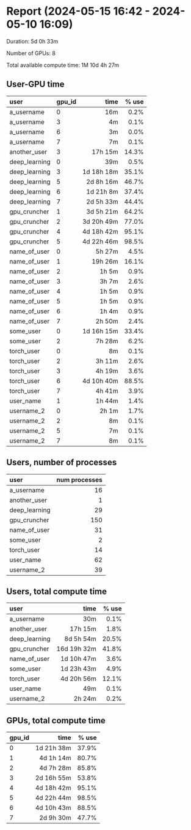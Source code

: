 # Report (2024-05-15 16:42 - 2024-05-10 16:09)
Duration:  5d  0h 33m 

Number of GPUs: 8

Total available compute time:  1M 10d  4h 27m 

## User-GPU time
| user          | gpu_id   |       time |   % use |
|:--------------|:---------|-----------:|--------:|
| a_username    | 0        |        16m |    0.2% |
| a_username    | 3        |         4m |    0.1% |
| a_username    | 6        |         3m |    0.0% |
| a_username    | 7        |         7m |    0.1% |
| another_user  | 3        |    17h 15m |   14.3% |
| deep_learning | 0        |        39m |    0.5% |
| deep_learning | 3        | 1d 18h 18m |   35.1% |
| deep_learning | 5        | 2d  8h 16m |   46.7% |
| deep_learning | 6        | 1d 21h  8m |   37.4% |
| deep_learning | 7        | 2d  5h 33m |   44.4% |
| gpu_cruncher  | 1        | 3d  5h 21m |   64.2% |
| gpu_cruncher  | 2        | 3d 20h 49m |   77.0% |
| gpu_cruncher  | 4        | 4d 18h 42m |   95.1% |
| gpu_cruncher  | 5        | 4d 22h 46m |   98.5% |
| name_of_user  | 0        |     5h 27m |    4.5% |
| name_of_user  | 1        |    19h 26m |   16.1% |
| name_of_user  | 2        |     1h  5m |    0.9% |
| name_of_user  | 3        |     3h  7m |    2.6% |
| name_of_user  | 4        |     1h  5m |    0.9% |
| name_of_user  | 5        |     1h  5m |    0.9% |
| name_of_user  | 6        |     1h  4m |    0.9% |
| name_of_user  | 7        |     2h 50m |    2.4% |
| some_user     | 0        | 1d 16h 15m |   33.4% |
| some_user     | 2        |     7h 28m |    6.2% |
| torch_user    | 0        |         8m |    0.1% |
| torch_user    | 2        |     3h 11m |    2.6% |
| torch_user    | 3        |     4h 19m |    3.6% |
| torch_user    | 6        | 4d 10h 40m |   88.5% |
| torch_user    | 7        |     4h 41m |    3.9% |
| user_name     | 1        |     1h 44m |    1.4% |
| username_2    | 0        |     2h  1m |    1.7% |
| username_2    | 2        |         8m |    0.1% |
| username_2    | 5        |         7m |    0.1% |
| username_2    | 7        |         8m |    0.1% |

## Users, number of processes
| user          |   num processes |
|:--------------|----------------:|
| a_username    |              16 |
| another_user  |               1 |
| deep_learning |              29 |
| gpu_cruncher  |             150 |
| name_of_user  |              31 |
| some_user     |               2 |
| torch_user    |              14 |
| user_name     |              62 |
| username_2    |              39 |

## Users, total compute time
| user          |        time |   % use |
|:--------------|------------:|--------:|
| a_username    |         30m |    0.1% |
| another_user  |     17h 15m |    1.8% |
| deep_learning |  8d  5h 54m |   20.5% |
| gpu_cruncher  | 16d 19h 32m |   41.8% |
| name_of_user  |  1d 10h 47m |    3.6% |
| some_user     |  1d 23h 43m |    4.9% |
| torch_user    |  4d 20h 56m |   12.1% |
| user_name     |         49m |    0.1% |
| username_2    |      2h 24m |    0.2% |

## GPUs, total compute time
| gpu_id   |       time |   % use |
|:---------|-----------:|--------:|
| 0        | 1d 21h 38m |   37.9% |
| 1        | 4d  1h 14m |   80.7% |
| 2        | 4d  7h 28m |   85.8% |
| 3        | 2d 16h 55m |   53.8% |
| 4        | 4d 18h 42m |   95.1% |
| 5        | 4d 22h 44m |   98.5% |
| 6        | 4d 10h 43m |   88.5% |
| 7        | 2d  9h 30m |   47.7% |